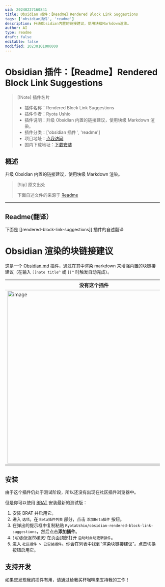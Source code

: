 ```yaml
---
uid: 20240227160841
title: Obsidian 插件：【Readme】Rendered Block Link Suggestions
tags: ['obsidian插件', 'readme']
description: 升级Obsidian内置的链接建议，使用块级Markdown渲染。
author: AI
type: readme
draft: false
editable: false
modified: 20230101000000
---
```


# Obsidian 插件：【Readme】Rendered Block Link Suggestions

> [!Note] 插件名片
> - 插件名称：Rendered Block Link Suggestions
> - 插件作者：Ryota Ushio
> - 插件说明：升级 Obsidian 内置的链接建议，使用块级 Markdown 渲染。
> - 插件分类：['obsidian 插件 ', 'readme']
> - 项目地址：[点我访问](https://github.com/RyotaUshio/obsidian-rendered-block-link-suggestions)
> - 国内下载地址：[下载安装](https://pkmer.cn/products/plugin/pluginMarket/?rendered-block-link-suggestions)

## 概述

升级 Obsidian 内置的链接建议，使用块级 Markdown 渲染。

> [!tip] 原文出处
>
>下面自述文件的来源于 [Readme](https://ghproxy.net/https://raw.githubusercontent.com/RyotaUshio/obsidian-rendered-block-link-suggestions/master/README.md)

---

## Readme(翻译）

下面是 [[rendered-block-link-suggestions]] 插件的自述翻译

# Obsidian 渲染的块链接建议

这是一个 [Obsidian.md](https://obsidian.md) 插件，通过在其中渲染 markdown 来增强内置的块链接建议（在输入 `[[note title^` 或 `[[^` 时触发自动完成）。

| 没有这个插件 | 有了这个插件 |
| ------------------- | ---------------- |
| <img width="562" alt="image" src="https://github.com/RyotaUshio/obsidian-rendered-block-link-suggestions/assets/72342591/0b4b59d6-57b6-4be3-b938-0d6a2cd6243b"> | <img width="562" alt="image" src="https://github.com/RyotaUshio/obsidian-rendered-block-link-suggestions/assets/72342591/b22763c7-5fd5-4a1c-bfa0-2093dbbef484"> |

## 安装

由于这个插件仍处于测试阶段，所以还没有出现在社区插件浏览器中。

但是你可以使用 [BRAT](https://github.com/TfTHacker/obsidian42-brat) 安装最新的测试版：

1. 安装 BRAT 并启用它。
2. 进入 `选项`。在 `Beta插件列表` 部分，点击 `添加Beta插件` 按钮。
3. 在弹出的提示框中复制粘贴 `RyotaUshio/obsidian-rendered-block-link-suggestions`，然后点击**添加插件**。
4. _(可选但强烈建议)_ 在页面顶部打开 `启动时自动更新插件`。
5. 进入 `社区插件 > 已安装插件`。你会在列表中找到“渲染块链接建议”。点击切换按钮启用它。

## 支持开发

如果您发现我的插件有用，请通过给我买杯咖啡来支持我的工作！
